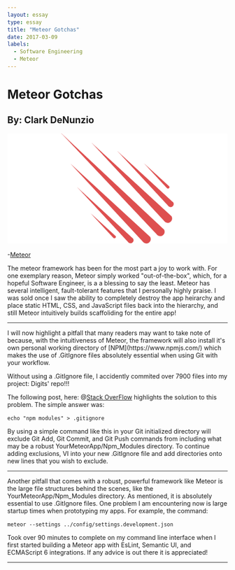 ```yaml
---
layout: essay
type: essay
title: "Meteor Gotchas"
date: 2017-03-09
labels:
  - Software Engineering
  - Meteor
---
```


# Meteor Gotchas
## By: Clark DeNunzio

<img class="ui centered medium image" src="../images/meteor-logo.png">

-[Meteor](https://www.meteor.com/)

The meteor framework has been for the most part a joy to work with. For one exemplary reason, Meteor simply worked "out-of-the-box", which, for a hopeful Software Engineer, is a a blessing to say the least. Meteor has several intelligent, fault-tolerant features that I personally highly praise. I was sold once I saw the ability to completely destroy the app heirarchy and place static HTML, CSS, and JavaScript files back into the hierarchy, and still Meteor intuitively builds scaffoliding for the entire app!
<hr>
I will now highlight a pitfall that many readers may want to take note of because, with the intuitiveness of Meteor, the framework will also install it's own personal working directory of [NPM](https://www.npmjs.com/) which makes the use of .GitIgnore files absolutely essential when using Git with your workflow.

Without using a .GitIgnore file, I accidently commited over 7900 files into my project: Digits' repo!!! 

The following post, here: @[Stack OverFlow](http://stackoverflow.com/questions/10744305/how-to-create-gitignore-file) highlights the solution to this problem. The simple answer was:

```
echo "npm modules" > .gitignore
```

By using a simple command like this in your Git initialized directory will exclude Git Add, Git Commit, and Git Push commands from including what may be a robust YourMeteorApp/Npm_Modules directory. To continue adding exclusions, VI into your new .GitIgnore file and add directories onto new lines that you wish to exclude.

<hr>

Another pitfall that comes with a robust, powerful framework like Meteor is the large file structures behind the scenes, like the YourMeteorApp/Npm_Modules directory. As mentioned, it is absolutely essential to use .GitIgnore files. One problem I am encountering now is large startup times when prototyping my apps. For example, the command:

```
meteor --settings ../config/settings.development.json
```

Took over 90 minutes to complete on my command line interface when I first started building a Meteor app with EsLint, Semantic UI, and ECMAScript 6 integrations. If any advice is out there it is appreciated!
<hr>
